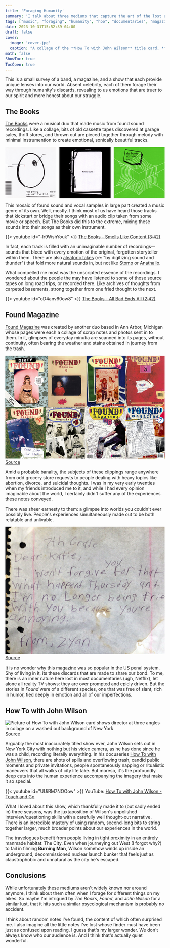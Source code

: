 ```yaml
---
title: 'Foraging Humanity'
summary: 'I talk about three mediums that capture the art of the lost and found'
tags: ["music", "foraging", "humanity", "hbo", "documentaries", "magazine", "lost+found", "culture"] 
date: 2023-10-31T15:52:39-04:00
draft: false
cover:
  image: 'cover.jpg'
  caption: "A collage of the **How To with John Wilson** title card, **FOUND** magazine, and one of **The Books'** albums"
math: false
ShowToc: true
TocOpen: true
---
```


This is a small survey of a band, a magazine, and a show that each provide unique lenses into our world.  Absent celebrity, each of them forage their way through humanity's discards, revealing to us emotions that are truer to our spirit and more honest about our struggle.

## The Books

[The Books](https://en.wikipedia.org/wiki/The_Books) were a musical duo that made music from found sound recordings.  Like a collage, bits of old cassette tapes discovered at garage sales, thrift stores, and thrown out are pieced together through melody with minimal instrumention to create emotional, sonically beautiful tracks.

<style>
  .image-container {
    display: flex;
    justify-content: space-between;
  }

  .image-container img {
    width: 32%; 
  }
</style>

<div class="image-container">
  <img src="thought-for-food.jpg" alt="The Books: Though For Food (2002) cover art is an egg shape labeled 'thought' and a cavity labeled 'food'">
  <img src="lemon-of-pink.jpg" alt="The Books: The Lemon of Pink cover art">
  <img src="lost-and-safe.jpg" alt="The Books: Lost and Safe cover art features an abstract cube at the center of a spider web">
</div>

This mosaic of found sound and vocal samples in large part created a music genre of its own.  Well, mostly.  I think most of us have heard those tracks that kickstart or bridge their songs with an audio clip taken from some movie or speech.  But The Books did this to the extreme, mixing these sounds into their songs as their own instrument.

{{< youtube id="-lr9WshYouk" >}} 
[The Books - Smells Like Content (3:42)](https://www.youtube.com/watch?v=-lr9WshYouk)

In fact, each track is filled with an unimaginable number of recordings--sounds that bleed with every emotion of the original, forgotten storyteller within them.  There are also 
[aleatoric takes](https://en.wikipedia.org/wiki/Aleatoric_music) 
(re: "by digitizing sound and thunder") that fold more natural sounds in, but not like 
[Stomp](https://en.wikipedia.org/wiki/Stomp_(theatrical_show))
or [Anathallo](https://en.wikipedia.org/wiki/Anathallo).

What compelled me most was the unscripted essence of the recordings.  I wondered about the people the may have listened to some of those source tapes on long road trips, or recorded there.  Like archives of thoughts from carpeted basements, strong together from one fried thought to the next.

{{< youtube id="oD4anv60ow8" >}}
[The Books - All Bad Ends All (2:42)](https://www.youtube.com/watch?v=oD4anv60ow8)

## Found Magazine

[Found Magazine](https://en.wikipedia.org/wiki/Found_Magazine) was created by another duo based in Ann Arbor, Michigan whose pages were each a collage of scrap notes and photos sent in to them.  In it, glimpses of everyday minutia are scanned into its pages, without continuity, often bearing the weather and stains obtained in journey from the trash.

![4x2 grid of Found magazine covers over the years.  They all have a collage-like build quality to them.](FOUND+Magazine+Covers.jpg)
[Source](https://images.squarespace-cdn.com/content/507dba43c4aabcfd2216a447/1377200982709-D8CFHDZBV9GAUZ38NUC9/FOUND+Magazine+Covers.jpg?format=1000w&content-type=image%2Fjpeg)

Amid a probable banality, the subjects of these clippings range anywhere from odd grocery store requests to people dealing with heavy topics like abortion, divorce, and suicidal thoughts.  I was in my very early twenties when my friends introduced me to it, and while I had every opinion imaginable about the world, I certainly didn't suffer any of the experiences these notes conveyed.

There was sheer earnesty to them: a glimpse into worlds you couldn't ever possibly live.
People's experiences simultaneously made out to be both relatable and unlivable.

![FOUND scrap note says: "7th Grade. Dear Katie, I won't forgive you for that what happend Thursday ant I'm no Longer being frie with you because you're annoying. from, Zyan"](ANNOYING-crop.jpg)
[Source](http://foundmagazine.com/find/annoying/)

It is no wonder why this magazine was so popular in the US penal system.  Shy of living in it, its these discards that are made to share our bond.  To me, there is an inner nature here lost in most documentaries (ugh, Netflix), let alone all reality TV shows: they are over prompted and epicly driven.  But the stories in *Found* were of a different species, one that was free of slant, rich in humor, tied deeply in emotion and all of our imperfections.

## How To with John Wilson

![Picture of How To with John Wilson card shows director at three angles in colage on a washed out background of New York](How-To-With-John-Wilson.avif)
[Source](https://static1.colliderimages.com/wordpress/wp-content/uploads/2022/01/How-To-With-John-Wilson.jpg)

Arguably the most inaccurately titled show ever, John Wilson sets out in New York City with nothing but his video camera, as he has done since he was a child, recording literally everything. In his docuseries [How To with John Wilson](https://en.wikipedia.org/wiki/How_To_with_John_Wilson), there are shots of spills and overflowing trash, candid public moments and private invitations, people spontaneously napping or ritualistic maneuvers that all walks of city life take.  But moreso, it's the profoundly deep cuts into the human experience accompanying the imagery that make it so special.

{{< youtube id="UUiRM7NOOow" >}}
YouTube: [How To with John Wilson - Touch and Go](https://www.youtube.com/watch?v=UUiRM7NOOow)

What I loved about this show, which thankfully made it to (but sadly ended in) three seasons, was the juxtaposition of Wilson's unpolished interview/questioning skills with a carefully well thought-out narrative.  There is an incredible mastery of using random, second-long bits to string together larger, much broader points about our experiences in the world.

The travelogues benefit from people living in tight proximity in an entirely manmade habitat: The City.  Even when journeying out West (I forgot why?) to fail in filming **Burning Man**, Wilson somehow winds up inside an underground, decommissioned nuclear launch bunker that feels just as claustrophobic and unnatural as the city he's escaped.

## Conclusions

While unfortunately these mediums aren't widely known nor around anymore, I think about them often when I forage for different things on my hikes. 
So maybe I'm intrigued by *The Books*, *Found*, and *John Wilson* for a similar lust, that it hits such a similar psycological mechanism is probably no accident.

I think about random notes I've found, the content of which often surprised me.
I also imagine all the little notes I've lost whose finder must have been just as confused upon reading.
I guess that's my larger wonder.
We don't always know who our audience is.  And I think that's actually quiet wonderful.

